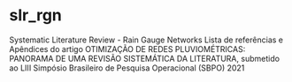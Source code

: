 # slr_rgn
Systematic Literature Review - Rain Gauge Networks
Lista de referências e Apêndices do artigo OTIMIZAÇÃO DE REDES PLUVIOMÉTRICAS: PANORAMA DE UMA REVISÃO SISTEMÁTICA DA LITERATURA, submetido ao LIII Simpósio Brasileiro de Pesquisa Operacional (SBPO) 2021
